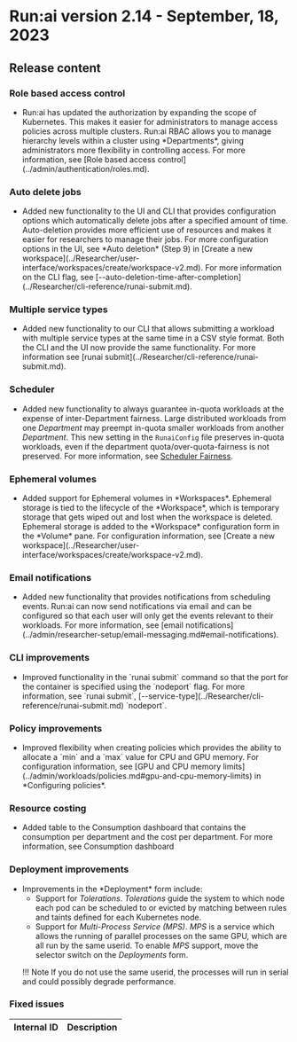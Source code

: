 # Run:ai version 2.14 - September, 18, 2023

## Release content

### Role based access control

* <!-- RUN-7510/9002 and lots of others -->Run:ai has updated the authorization by expanding the scope of Kubernetes. This makes it easier for administrators to manage access policies across multiple clusters. Run:ai RBAC allows you to manage hierarchy levels within a cluster using *Departments*, giving administrators more flexibility in controlling access. For more information, see [Role based access control](../admin/authentication/roles.md).
<!-- When upgrading the system, previous access and authorizations that were configured will be migrated to the new RBAC roles. See the table below for role conversions:

TODO Add RBAC old--new conversion table here. -->

### Auto delete jobs

* <!-- RUN-8586/RUN-11777 -->Added new functionality to the UI and CLI that provides configuration options which automatically delete jobs after a specified amount of time. Auto-deletion provides more efficient use of resources and makes it easier for researchers to manage their jobs. For more configuration options in the UI, see *Auto deletion* (Step 9) in [Create a new workspace](../Researcher/user-interface/workspaces/create/workspace-v2.md). For more information on the CLI flag, see [--auto-deletion-time-after-completion](../Researcher/cli-reference/runai-submit.md).

### Multiple service types

* <!-- RUN-10235/RUN-10485  Support multi service types in the CLI submission -->Added new functionality to our CLI that allows submitting a workload with multiple service types at the same time in a CSV style format. Both the CLI and the UI now provide the same functionality. For more information see [runai submit](../Researcher/cli-reference/runai-submit.md).

<!-- RUN-9808/RUN-9810 Show effective project policy from the UI 
* We are pleased to announce an enhancement to the Projects table where users now have the ability to view policies from within a project. For more information, see [Projects](). -->

### Scheduler

* Added new functionality to always guarantee in-quota workloads at the expense of inter-Department fairness. Large distributed workloads from one *Department* may preempt in-quota smaller workloads from another *Department*. This new setting in the `RunaiConfig` file preserves in-quota workloads, even if the department quota/over-quota-fairness is not preserved. For more information, see [Scheduler Fairness](../Researcher/scheduling/the-runai-scheduler.md#fairness).

### Ephemeral volumes

* <!--RUN-9958/RUN-10061 Ephemeral volumes in workspaces -->Added support for Ephemeral volumes in *Workspaces*. Ephemeral storage is tied to the lifecycle of the *Workspace*, which is temporary storage that gets wiped out and lost when the workspace is deleted. Ephemeral storage is added to the *Workspace* configuration form in the *Volume* pane. For configuration information, see [Create a new workspace](../Researcher/user-interface/workspaces/create/workspace-v2.md).

### Email notifications

* <!-- RUN-9868/RUN-10087 support per user scheduling events notifications (slack/email) -->Added new functionality that provides notifications from scheduling events. Run:ai can now send notifications via email and can be configured so that each user will only get the events relevant to their workloads. For more information, see [email notifications](../admin/researcher-setup/email-messaging.md#email-notifications).

### CLI improvements

* <!-- RUN-10335/RUN-10510 Node port command line -->Improved functionality in the `runai submit` command so that the port for the container is specified using the `nodeport` flag. For more information, see `runai submit`, [--service-type](../Researcher/cli-reference/runai-submit.md) `nodeport`.

### Policy improvements

* <!-- RUN-10575/RUN-10579 Add numeric rules in the policy to GPU memory, CPU memory & CPU -->Improved flexibility when creating policies which provides the ability to allocate a `min` and a `max` value for CPU and GPU memory. For configuration information, see [GPU and CPU memory limits](../admin/workloads/policies.md#gpu-and-cpu-memory-limits) in *Configuring policies*.

### Resource costing

* <!-- RUN-11421/RUN-11508 Consumption report cost and bugs -->Added table to the Consumption dashboard that contains the consumption per department and the cost per department. For more information, see Consumption dashboard

### Deployment improvements

* <!-- RUN-11563/RUN-11564 MPS and tolerance -->Improvements in the *Deployment* form include:  
    * Support for *Tolerations*. *Tolerations* guide the system to which node each pod can be scheduled to or evicted by matching between rules and taints defined for each Kubernetes node.
    * Support for *Multi-Process Service (MPS)*. *MPS* is a service which allows the running of parallel processes on the same GPU, which are all run by the same userid. To enable *MPS* support, move the selector switch on the *Deployments* form.

    !!! Note
        If you do not use the same userid, the processes will run in serial and could possibly degrade performance.

<!-- Configuration procedure added here because the deployments page has no procedure on it.
To configure *Tolerations*:

1. In the left pane menu, press *Deployments*, then press *New deployment*.
2. Complete the required fields in the form, then press *Container definition*.
3. To configure *Tolerations*:

    1. In the *Tolerations* pane, press *Add*.
    2. Enter the *Key* and select and option from the *Operator* drop down.
    3. Select an *Effect* from the drop down.
    4. Enter a *Value* and *Toleration seconds* (optional).

4. When your form is complete press *Deploy*.
 -->  
### Fixed issues

| Internal ID | Description  |
| ---------------------------- | ---- |
